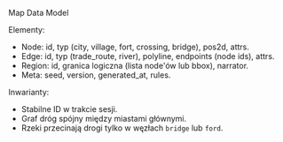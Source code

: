 Map Data Model

Elementy:
- Node: id, typ (city, village, fort, crossing, bridge), pos2d, attrs.  
- Edge: id, typ (trade_route, river), polyline, endpoints (node ids), attrs.  
- Region: id, granica logiczna (lista node'ów lub bbox), narrator.  
- Meta: seed, version, generated_at, rules.

Inwarianty:
- Stabilne ID w trakcie sesji.  
- Graf dróg spójny między miastami głównymi.  
- Rzeki przecinają drogi tylko w węzłach `bridge` lub `ford`.
